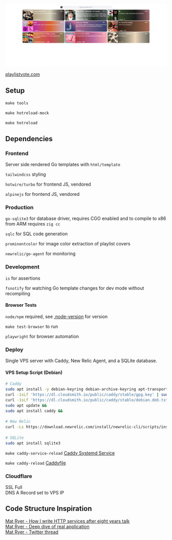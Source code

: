 ![config/readme/example.png](config/readme/example.png)

[playlistvote.com](playlistvote.com)

## Setup

`make tools` 

`make hotreload-mock` 

`make hotreload`

## Dependencies

### Frontend

Server side rendered Go templates with `html/template`

`tailwindcss` styling

`hotwire/turbo` for frontend JS, vendored

`alpinejs` for frontend JS, vendored

### Production 

`go-sqlite3` for database driver, requires CGO enabled and to compile to x86 from ARM requires `zig cc`

`sqlc` for SQL code generation

`prominentcolor` for image color extraction of playlist covers

`newrelic/go-agent` for monitoring


### Development 

`is` for assertions  

`fsnotify` for watching Go template changes for dev mode without recompiling

#### Browser Tests

`node/npm` required, see [.node-version](browsertests/.node-version) for version

`make test-browser` to run

`playwright` for browser automation

### Deploy

Single VPS server with Caddy, New Relic Agent, and a SQLite database.

#### VPS Setup Script (Debian)
```bash
# Caddy
sudo apt install -y debian-keyring debian-archive-keyring apt-transport-https &&
curl -1sLf 'https://dl.cloudsmith.io/public/caddy/stable/gpg.key' | sudo gpg --dearmor -o /usr/share/keyrings/caddy-stable-archive-keyring.gpg &&
curl -1sLf 'https://dl.cloudsmith.io/public/caddy/stable/debian.deb.txt' | sudo tee /etc/apt/sources.list.d/caddy-stable.list &&
sudo apt update &&
sudo apt install caddy &&

# New Relic
curl -Ls https://download.newrelic.com/install/newrelic-cli/scripts/install.sh | bash && sudo NEW_RELIC_API_KEY=<KEY_HERE> NEW_RELIC_ACCOUNT_ID=<ACC_ID_HERE> /usr/local/bin/newrelic install &&

# SQLite
sudo apt install sqlite3
```

`make caddy-service-reload` [Caddy Systemd Service](config/caddy.service)   

`make caddy-reload` [Caddyfile](config/caddy/Caddyfile) 

### Cloudflare

SSL Full  
DNS A Record set to VPS IP

## Code Structure Inspiration

[Mat Ryer - How I write HTTP services after eight years talk](https://www.youtube.com/watch?v=XGVZ0Ip4XPM)  
[Mat Ryer - Deep dive of real application](https://www.youtube.com/watch?v=VRZZeJwIAIM)  
[Mat Ryer - Twitter thread](https://twitter.com/matryer/status/1445013230858952705?lang=en-GB)
